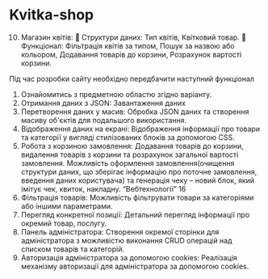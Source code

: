 # Kvitka-shop
10. Магазин квітів:
 Структури даних: Тип квітів, Квітковий товар.
 Функціонал: Фільтрація квітів за типом, Пошук за назвою або кольором,
Додавання товарів до корзини, Розрахунок вартості корзини.

Під час розробки сайту необхідно передбачити
наступний функціонал
1. Ознайомитись з предметною областю згідно варіанту.
2. Отримання даних з JSON: Завантаження даних
3. Перетворення даних у масив: Обробка JSON даних та створення масиву об'єктів для
подальшого використання.
4. Відображення даних на екрані: Відображення інформації про товари та категорії у
вигляді стилізованих блоків за допомогою CSS.
5. Робота з корзиною замовлення: Додавання товарів до корзини, видалення товарів з
корзини та розрахунок загальної вартості замовлення. Можливість оформлення
замовлення(очищення структури даних, що зберігає інформацію про поточне
замовлення, введення даних користувача) та генерація чеку – новий блок, який імітує
чек, квиток, накладну.
“Вебтехнології”
16
6. Фільтрація товарів: Можливість фільтрувати товари за категоріями або іншими
параметрами.
7. Перегляд конкретної позиції: Детальний перегляд інформації про окремий товар,
послугу.
8. Панель адміністратора: Створення окремої сторінки для адміністратора з можливістю
виконання CRUD операцій над списком товарів та категорій.
9. Авторизація адміністратора за допомогою cookies: Реалізація механізму авторизації
для адміністратора за допомогою cookies.